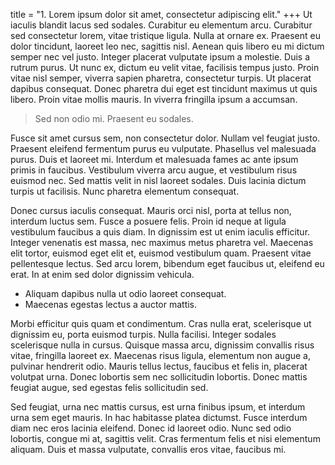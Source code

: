 title = "1. Lorem ipsum dolor sit amet, consectetur adipiscing elit."
+++
Ut iaculis blandit lacus sed sodales. Curabitur eu elementum arcu. Curabitur sed consectetur lorem, vitae tristique ligula. Nulla at ornare ex. Praesent eu dolor tincidunt, laoreet leo nec, sagittis nisl. Aenean quis libero eu mi dictum semper nec vel justo. Integer placerat vulputate ipsum a molestie. Duis a rutrum purus. Ut nunc ex, dictum eu velit vitae, facilisis tempus justo. Proin vitae nisl semper, viverra sapien pharetra, consectetur turpis. Ut placerat dapibus consequat. Donec pharetra dui eget est tincidunt maximus ut quis libero. Proin vitae mollis mauris. In viverra fringilla ipsum a accumsan.

> Sed non odio mi. Praesent eu sodales.

Fusce sit amet cursus sem, non consectetur dolor. Nullam vel feugiat justo. Praesent eleifend fermentum purus eu vulputate. Phasellus vel malesuada purus. Duis et laoreet mi. Interdum et malesuada fames ac ante ipsum primis in faucibus. Vestibulum viverra arcu augue, et vestibulum risus euismod nec. Sed mattis velit in nisl laoreet sodales. Duis lacinia dictum turpis ut facilisis. Nunc pharetra elementum consequat.

Donec cursus iaculis consequat. Mauris orci nisl, porta at tellus non, interdum luctus sem. Fusce a posuere felis. Proin id neque at ligula vestibulum faucibus a quis diam. In dignissim est ut enim iaculis efficitur. Integer venenatis est massa, nec maximus metus pharetra vel. Maecenas elit tortor, euismod eget elit et, euismod vestibulum quam. Praesent vitae pellentesque lectus. Sed arcu lorem, bibendum eget faucibus ut, eleifend eu erat. In at enim sed dolor dignissim vehicula.

* Aliquam dapibus nulla ut odio laoreet consequat.
* Maecenas egestas lectus a auctor mattis.

Morbi efficitur quis quam et condimentum. Cras nulla erat, scelerisque ut dignissim eu, porta euismod turpis. Nulla facilisi. Integer sodales scelerisque nulla in cursus. Quisque massa arcu, dignissim convallis risus vitae, fringilla laoreet ex. Maecenas risus ligula, elementum non augue a, pulvinar hendrerit odio. Mauris tellus lectus, faucibus et felis in, placerat volutpat urna. Donec lobortis sem nec sollicitudin lobortis. Donec mattis feugiat augue, sed egestas felis sollicitudin sed.

Sed feugiat, urna nec mattis cursus, est urna finibus ipsum, et interdum urna sem eget mauris. In hac habitasse platea dictumst. Fusce interdum diam nec eros lacinia eleifend. Donec id laoreet odio. Nunc sed odio lobortis, congue mi at, sagittis velit. Cras fermentum felis et nisi elementum aliquam. Duis et massa vulputate, convallis eros vitae, faucibus mi.
